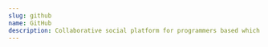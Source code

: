 ```yaml
---
slug: github
name: GitHub
description: Collaborative social platform for programmers based which uses Git.
---
```

